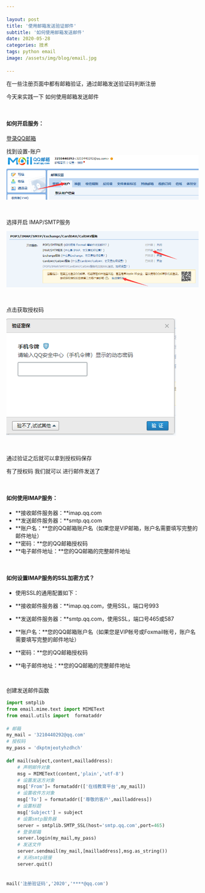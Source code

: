 ```yaml
---

layout: post
title: '使用邮箱发送验证邮件'
subtitle: '如何使用邮箱发送邮件'
date: 2020-05-28
categories: 技术
tags: python email
image: /assets/img/blog/email.jpg

---
```


在一些注册页面中都有邮箱验证，通过邮箱发送验证码判断注册

今天来实践一下 如何使用邮箱发送邮件

<br/>

#### 如何开启服务：

[登录QQ邮箱](https://mail.qq.com/)

找到设置-账户![设置账户](/assets/img/send_mail/设置账户.png)

<br/>

选择开启 IMAP/SMTP服务  

![开启服务](/assets/img/send_mail/开启服务.png)

<br/>

点击获取授权码  

![通过验证](/assets/img/send_mail/通过验证.png)

<br/>

通过验证之后就可以拿到授权码保存  

有了授权码 我们就可以 进行邮件发送了

<br/>

#### 如何使用IMAP服务：

+ **接收邮件服务器：**imap.qq.com 
+ **发送邮件服务器：**smtp.qq.com
+ **账户名：**您的QQ邮箱账户名（如果您是VIP邮箱，账户名需要填写完整的邮件地址）
+ **密码：**您的QQ邮箱授权码
+ **电子邮件地址：**您的QQ邮箱的完整邮件地址

<br/>

#### 如何设置IMAP服务的SSL加密方式？

+ 使用SSL的通用配置如下：

+ **接收邮件服务器：**imap.qq.com，使用SSL，端口号993

+ **发送邮件服务器：**smtp.qq.com，使用SSL，端口号465或587

+ **账户名：**您的QQ邮箱账户名（如果您是VIP帐号或Foxmail帐号，账户名需要填写完整的邮件地址）

+ **密码：**您的QQ邮箱授权码

+ **电子邮件地址：**您的QQ邮箱的完整邮件地址

 <br/>

创建发送邮件函数

```python
import smtplib
from email.mime.text import MIMEText
from email.utils import  formataddr

# 邮箱
my_mail = '3210440292@qq.com'
# 授权码
my_pass = 'dkptmjeotyhzdhch'

def mail(subject,content,mailladdress):
    # 声明邮件对象
    msg = MIMEText(content,'plain','utf-8')
    # 设置发送方对象
    msg['From']= formataddr(['在线教育平台',my_mail])
    # 设置收件方对象
    msg['To'] = formataddr(['尊敬的客户',mailladdress])
    # 设置标题
    msg['Subject'] = subject
    # 设置smtp服务器
    server = smtplib.SMTP_SSL(host='smtp.qq.com',port=465)
    # 登录邮箱
    server.login(my_mail,my_pass)
    # 发送文件
    server.sendmail(my_mail,[mailladdress],msg.as_string())
    # 关闭smtp链接
    server.quit()
    
    
mail('注册验证码','2020','****@qq.com')
```

